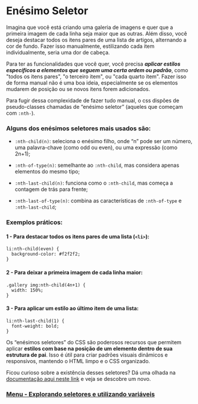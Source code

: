 # Enésimo Seletor

Imagina que você está criando uma galeria de imagens e quer que a primeira imagem de cada linha seja maior que as outras. Além disso, você deseja destacar todos os itens pares de uma lista de artigos, alternando a cor de fundo. Fazer isso manualmente, estilizando cada item individualmente, seria uma dor de cabeça.

Para ter as funcionalidades que você quer, você precisa ***aplicar estilos específicos a elementos que seguem uma certa ordem ou padrão***, como "todos os itens pares", "o terceiro item", ou "cada quarto item". Fazer isso de forma manual não é uma boa ideia, especialmente se os elementos mudarem de posição ou se novos itens forem adicionados.

Para fugir dessa complexidade de fazer tudo manual, o css dispões de pseudo-classes chamadas de “enésimo seletor” (aqueles que começam com `:nth-`).

### Alguns dos enésimos seletores mais usados são:

- `:nth-child(n)`: seleciona o enésimo filho, onde “n” pode ser um número, uma palavra-chave (como odd ou even), ou uma expressão (como 2n+1);

- `:nth-of-type(n)`: semelhante ao `:nth-child`, mas considera apenas elementos do mesmo tipo;

- `:nth-last-child(n)`: funciona como o `:nth-child`, mas começa a contagem de trás para frente;

- `:nth-last-of-type(n)`: combina as características de `:nth-of-type` e `:nth-last-child`;

### Exemplos práticos:

#### 1 - Para destacar todos os itens pares de uma lista (`<li>`):

```
li:nth-child(even) {
  background-color: #f2f2f2;
}
```

#### 2 - Para deixar a primeira imagem de cada linha maior:

```
.gallery img:nth-child(4n+1) {
  width: 150%;
}
```

#### 3 - Para aplicar um estilo ao último item de uma lista:

```
li:nth-last-child(1) {
  font-weight: bold;
}
```

Os “enésimos seletores” do CSS são poderosos recursos que permitem aplicar **estilos com base na posição de um elemento dentro de sua estrutura de pai**. Isso é útil para criar padrões visuais dinâmicos e responsivos, mantendo o HTML limpo e o CSS organizado.

Ficou curioso sobre a existência desses seletores? Dá uma olhada na [documentação aqui neste link](https://www.w3schools.com/cssref/css_selectors.php) e veja se descobre um novo.

### [Menu - Explorando seletores e utilizando variáveis](../menu.md)